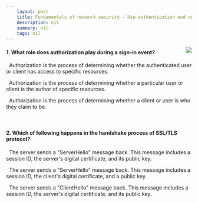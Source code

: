 ```yaml
---
    layout: post
    title: Fundamentals of network security - Use authentication and authorization in your network
    description: nil
    summary: nil
    tags: nil
---
```



 <a target="_blank" href="https://docs.microsoft.com/en-us/learn/modules/network-fundamentals-2/3-authentication-authorization/"><i class="fas fa-external-link-alt"></i> </a>
 <img align="right" src="https://docs.microsoft.com/en-us/learn/achievements/network-fundamentals-2.svg">
####  1. What role does authorization play during a sign-in event?


<i class='fas fa-check-square' style='color: Dodgerblue;'></i> &nbsp;&nbsp;Authorization is the process of determining whether the authenticated user or client has access to specific resources.

<i class='far fa-square'></i> &nbsp;&nbsp;Authorization is the process of determining whether a particular user or client is the author of specific resources.

<i class='far fa-square'></i> &nbsp;&nbsp;Authorization is the process of determining whether a client or user is who they claim to be.
<br />
<br />
<br />

####  2. Which of following happens in the handshake process of SSL/TLS protocol?


<i class='fas fa-check-square' style='color: Dodgerblue;'></i> &nbsp;&nbsp;The server sends a "ServerHello" message back. This message includes a session ID, the server's digital certificate, and its public key.

<i class='far fa-square'></i> &nbsp;&nbsp;The server sends a "ServerHello" message back. This message includes a session ID, the client's digital certificate, and a public key.

<i class='far fa-square'></i> &nbsp;&nbsp;The server sends a "ClientHello" message back. This message includes a session ID, the server's digital certificate, and its public key.
<br />
<br />
<br />
